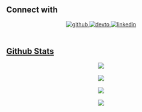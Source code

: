 ## Connect with

<div align="center">
<a href="https://github.com/theblackman2" target="_blank">
<img src=https://img.shields.io/badge/github-%2324292e.svg?&style=for-the-badge&logo=github&logoColor=white alt=github style="margin-bottom: 5px;" />
</a>
<a href="https://dev.to/theblackman2" target="_blank">
<img src=https://img.shields.io/badge/dev.to-%2308090A.svg?&style=for-the-badge&logo=dev.to&logoColor=white alt=devto style="margin-bottom: 5px;" />
</a>
<a href="https://www.linkedin.com/in/pascal-kasonga-310b071ba" target="_blank">
<img src=https://img.shields.io/badge/linkedin-%231E77B5.svg?&style=for-the-badge&logo=linkedin&logoColor=white alt=linkedin style="margin-bottom: 5px;" /> 
</div>  
  

<br/>  


## Github Stats  
<div align="center"><img src="https://github-readme-stats.vercel.app/api?username=theblackman2&show_icons=true&count_private=true&hide_border=true" align="center" /></div>  

<br/>  

<div align="center"><img src="https://spotify-github-profile.vercel.app/api/view?uid=31ooy2d56ummppbeqig4qkm3h3lm&cover_image=true&theme=default" /></div>  

<br/>  

<div align="center">
<img src="https://komarev.com/ghpvc/?username=theblackman2&&style=flat-square" align="center" />
</div>  
  

<br/>  

<div align="center">
            <a href="https://www.buymeacoffee.com/paskasonga" target="_blank" style="display: inline-block;">
                <img
                    src="https://img.shields.io/badge/Donate-Buy%20Me%20A%20Coffee-orange.svg?style=flat-square&logo=buymeacoffee" 
                    align="center"
                />
            </a></div>
<br />
